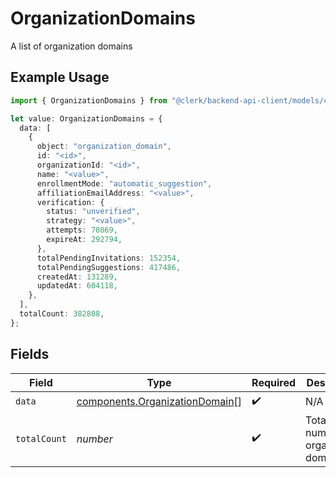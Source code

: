 # OrganizationDomains

A list of organization domains

## Example Usage

```typescript
import { OrganizationDomains } from "@clerk/backend-api-client/models/components";

let value: OrganizationDomains = {
  data: [
    {
      object: "organization_domain",
      id: "<id>",
      organizationId: "<id>",
      name: "<value>",
      enrollmentMode: "automatic_suggestion",
      affiliationEmailAddress: "<value>",
      verification: {
        status: "unverified",
        strategy: "<value>",
        attempts: 70869,
        expireAt: 292794,
      },
      totalPendingInvitations: 152354,
      totalPendingSuggestions: 417486,
      createdAt: 131289,
      updatedAt: 604118,
    },
  ],
  totalCount: 382808,
};
```

## Fields

| Field                                                                            | Type                                                                             | Required                                                                         | Description                                                                      |
| -------------------------------------------------------------------------------- | -------------------------------------------------------------------------------- | -------------------------------------------------------------------------------- | -------------------------------------------------------------------------------- |
| `data`                                                                           | [components.OrganizationDomain](../../models/components/organizationdomain.md)[] | :heavy_check_mark:                                                               | N/A                                                                              |
| `totalCount`                                                                     | *number*                                                                         | :heavy_check_mark:                                                               | Total number of organization domains<br/>                                        |